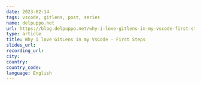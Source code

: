 ```yaml
---
date: 2023-02-14
tags: vscode, gitlens, post, series
name: delpuppo.net
url: https://blog.delpuppo.net/why-i-love-gitlens-in-my-vscode-first-steps
type: article
title: Why I love GitLens in my VsCode - First Steps
slides_url:
recording_url:
city:
country:
country_code:
language: English
---
```

